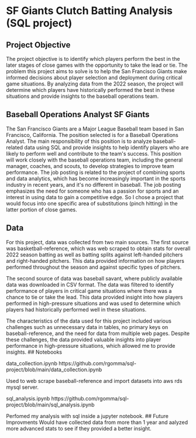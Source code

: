 # SF Giants Clutch Batting Analysis (SQL project)
## Project Objective
The project objective is to identify which players perform the best in the later stages of close games with the opportunity to take the lead or tie. The problem this project aims to solve is to help the San Francisco Giants make informed decisions about player selection and deployment during critical game situations. By analyzing data from the 2022 season, the project will determine which players have historically performed the best in these situations and provide insights to the baseball operations team.
## Baseball Operations Analyst SF Giants 
The San Francisco Giants are a Major League Baseball team based in San Francisco, California. The position selected is for a Baseball Operations Analyst. The main responsibility of this position is to analyze baseball-related data using SQL and provide insights to help identify players who are likely to perform well and contribute to the team's success. This position will work closely with the baseball operations team, including the general manager, coaches, and scouts, to develop strategies to improve team performance. The job posting is related to the project of combining sports and data analytics, which has become increasingly important in the sports industry in recent years, and it's no different in baseball. The job posting emphasizes the need for someone who has a passion for sports and an interest in using data to gain a competitive edge. So I chose a project that would focus into one specific area of substitutions (pinch hitting) in the latter portion of close games.
## Data
For this project, data was collected from two main sources. The first source was basketball-reference, which was web scraped to obtain stats for overall 2022 season batting as well as batting splits against left-handed pitchers and right-handed pitchers. This data provided information on how players performed throughout the season and against specific types of pitchers.
<p>The second source of data was baseball savant, where publicly available data was downloaded in CSV format. The data was filtered to identify performance of players in critical game situations where there was a chance to tie or take the lead. This data provided insight into how players performed in high-pressure situations and was used to determine which players had historically performed well in these situations.
<p>The characteristics of the data used for this project included various challenges such as unnecessary data in tables, no primary keys on baseball-reference, and the need for data from multiple web pages. Despite these challenges, the data provided valuable insights into player performance in high-pressure situations, which allowed me to provide insights.
## Notebooks
<p>data_collection.ipynb https://github.com/rgomma/sql-project/blob/main/data_collection.ipynb
<p>Used to web scrape baseball-reference and import datasets into aws rds mysql server.
<p>sql_analysis.ipynb https://github.com/rgomma/sql-project/blob/main/sql_analysis.ipynb
<p>Perfomed my analysis with sql inside a jupyter notebook.
  ## Future Improvments 
Would have collected data from more than 1 year and aalyzed more advanced stats to see if they provided a better insight.
